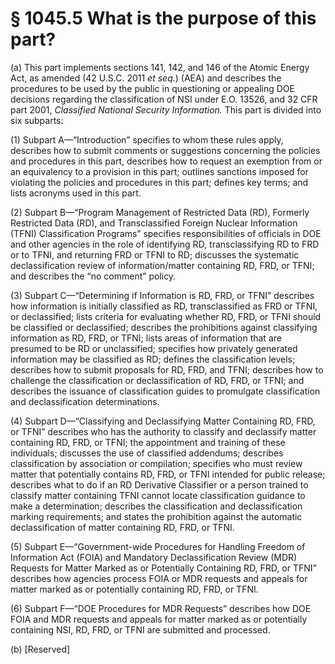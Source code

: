 # § 1045.5   What is the purpose of this part?

(a) This part implements sections 141, 142, and 146 of the Atomic Energy Act, as amended (42 U.S.C. 2011 *et seq.*) (AEA) and describes the procedures to be used by the public in questioning or appealing DOE decisions regarding the classification of NSI under E.O. 13526, and 32 CFR part 2001, *Classified National Security Information.* This part is divided into six subparts:


(1) Subpart A—“Introduction” specifies to whom these rules apply, describes how to submit comments or suggestions concerning the policies and procedures in this part, describes how to request an exemption from or an equivalency to a provision in this part; outlines sanctions imposed for violating the policies and procedures in this part; defines key terms; and lists acronyms used in this part.


(2) Subpart B—“Program Management of Restricted Data (RD), Formerly Restricted Data (RD), and Transclassified Foreign Nuclear Information (TFNI) Classification Programs” specifies responsibilities of officials in DOE and other agencies in the role of identifying RD, transclassifying RD to FRD or to TFNI, and returning FRD or TFNI to RD; discusses the systematic declassification review of information/matter containing RD, FRD, or TFNI; and describes the “no comment” policy.


(3) Subpart C—“Determining if Information is RD, FRD, or TFNI” describes how information is initially classified as RD, transclassified as FRD or TFNI, or declassified; lists criteria for evaluating whether RD, FRD, or TFNI should be classified or declassified; describes the prohibitions against classifying information as RD, FRD, or TFNI; lists areas of information that are presumed to be RD or unclassified; specifies how privately generated information may be classified as RD; defines the classification levels; describes how to submit proposals for RD, FRD, and TFNI; describes how to challenge the classification or declassification of RD, FRD, or TFNI; and describes the issuance of classification guides to promulgate classification and declassification determinations.


(4) Subpart D—“Classifying and Declassifying Matter Containing RD, FRD, or TFNI” describes who has the authority to classify and declassify matter containing RD, FRD, or TFNI; the appointment and training of these individuals; discusses the use of classified addendums; describes classification by association or compilation; specifies who must review matter that potentially contains RD, FRD, or TFNI intended for public release; describes what to do if an RD Derivative Classifier or a person trained to classify matter containing TFNI cannot locate classification guidance to make a determination; describes the classification and declassification marking requirements; and states the prohibition against the automatic declassification of matter containing RD, FRD, or TFNI.


(5) Subpart E—“Government-wide Procedures for Handling Freedom of Information Act (FOIA) and Mandatory Declassification Review (MDR) Requests for Matter Marked as or Potentially Containing RD, FRD, or TFNI” describes how agencies process FOIA or MDR requests and appeals for matter marked as or potentially containing RD, FRD, or TFNI.


(6) Subpart F—“DOE Procedures for MDR Requests” describes how DOE FOIA and MDR requests and appeals for matter marked as or potentially containing NSI, RD, FRD, or TFNI are submitted and processed.


(b) [Reserved]




